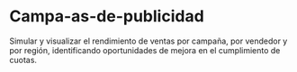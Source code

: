 # Campa-as-de-publicidad
Simular y visualizar el rendimiento de ventas por campaña, por vendedor y por región, identificando oportunidades de mejora en el cumplimiento de cuotas.
